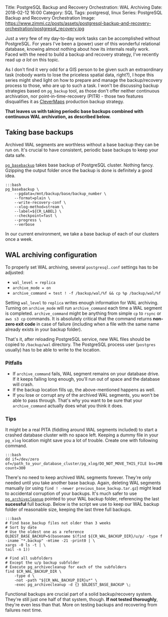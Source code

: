 Title: PostgreSQL Backup and Recovery Orchestration: WAL Archiving
Date: 2018-02-12 16:00
Category: SQL
Tags: postgresql, linux
Series: PostgreSQL Backup and Recovery Orchestration
Image: https://www.zimmi.cz/posts/assets/postgresql-backup-and-recovery-orchestration/postgresql_recovery.jpg

Just a very few of my day-to-day work tasks can be accomplished without PostgreSQL. For years I've been a (power) user of this wonderful relational database, knowing almost nothing about how its internals really work. Faced with the need to build a backup and recovery strategy, I've recently read up *a lot* on this topic.

As I don't find it very odd for a GIS person to be given such an extraordinary task (nobody wants to lose the priceless spatial data, right?), I hope this series might shed light on how to prepare and manage the backup/recovery process to those, who are up to such a task. I won't be discussing backup strategies based on `pg_backup` tool, as those don't offer neither continuous archivation, nor point-in-time-recovery (PITR) - those two features disqualifies it as [CleverMaps](https://www.clevermaps.cz) production backup strategy.

**That leaves us with taking periodic base backups combined with continuous WAL archivation, as described below.**

## Taking base backups

Archived WAL segments are worthless without a base backup they can be run on. It's crucial to have consistent, periodic base backups to keep your data safe.

[`pg_basebackup`](https://www.postgresql.org/docs/current/static/app-pgbasebackup.html) takes base backup of PostgreSQL cluster. Nothing fancy. Gzipping the output folder once the backup is done is definitely a good idea.

    :::bash
    pg_basebackup \
        --pgdata=/mnt/backup/base/backup_number \
        --format=plain \
        --write-recovery-conf \
        --xlog-method=stream \
        --label=${CR_LABEL} \
        --checkpoint=fast \
        --progress \
        --verbose

In our current environment, we take a base backup of each of our clusters once a week.

## WAL archiving configuration

To properly set WAL archiving, several `postgresql.conf` settings has to be adjusted:

* `wal_level = replica`
* `archive_mode = on`
* `archive_command = test ! -f /backup/wal/%f && cp %p /backup/wal/%f`

Setting `wal_level` to `replica` writes enough information for WAL archiving. Turning on `archive_mode` will run `archive_command` each time a WAL segment is completed. `archive_command` might be anything from simple `cp` to `rsync` or `aws s3 cp` commands. It is absolutely critical that the command returns **non-zero exit code** in case of failure (including when a file with the same name already exists in your backup folder).

That's it, after reloading PostgreSQL service, new WAL files should be copied to `/backup/wal` directory. The PostgreSQL process user (`postgres` usually) has to be able to write to the location.

### Pitfalls

* If `archive_command` fails, WAL segment remains on your database drive. If it keeps failing long enough, you'll run out of space and the database will crash.
* If the backup location fills up, the above-mentioned happens as well.
* If you lose or corrupt any of the archived WAL segments, you won't be able to pass through. That's why you want to be sure that your `archive_command` actually does what you think it does.

### Tips

It might be a real PITA (fiddling around WAL segments included) to start a crashed database cluster with no space left. Keeping a dummy file in your `pg_xlog` location might save you a lot of trouble. Create one with following command.

    :::bash
    dd if=/dev/zero of=/path_to_your_database_cluster/pg_xlog/DO_NOT_MOVE_THIS_FILE bs=1MB count=300

There's no need to keep archived WAL segments forever. They're only needed until you take another base backup. Again, deleting WAL segments manually (or using `find ! -newer previous_base_backup.tar.gz`) might lead to accidental corruption of your backups. It's much safer to use [`pg_archivecleanup`](https://www.postgresql.org/docs/9.6/static/pgarchivecleanup.html) pointed to your WAL backup folder, referencing the last **sucessful** full backup. Below is the script we use to keep our WAL backup folder of reasonable size, keeping the last three full backups.

    :::bash
    # Find base_backup files not older than 3 weeks
    # Sort by date
    # Use the oldest one as a reference
    OLDEST_BASE_BACKUP=$(basename $(find ${CR_WAL_BACKUP_DIR}/u/p/ -type f -iname "*.backup" -mtime -21 -print0 | \
    xargs -0 ls -t | \
    tail -n 1))

    # Find all subfolders
    # Except the u/p backup subfolder
    # Execute pg_archivecleanup for each of the subfolders
    find $CR_WAL_BACKUP_DIR \
        -type d \
        -not -path "${CR_WAL_BACKUP_DIR}u*" \
        -exec pg_archivecleanup -d {} $OLDEST_BASE_BACKUP \;

Functional backups are crucial part of a solid backup/recovery system. They're still just one half of that system, though. **If not tested thoroughly**, they're even less than that. More on testing backups and recovering from failures next time.
